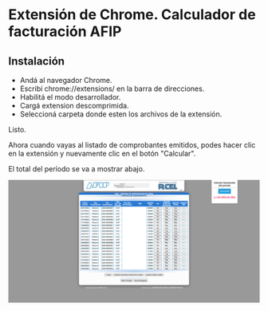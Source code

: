 # Extensión de Chrome. Calculador de facturación AFIP

## Instalación

- Andá al navegador Chrome. 
- Escribí chrome://extensions/ en la barra de direcciones. 
- Habilitá el modo desarrollador. 
- Cargá extension descomprimida. 
- Seleccioná carpeta donde esten los archivos de la extensión.

Listo.

Ahora cuando vayas al listado de comprobantes emitidos, podes hacer clic en la extensión y nuevamente clic en el botón "Calcular".

El total del período se va a mostrar abajo.


![Screenshot](images/screenshot.png)
